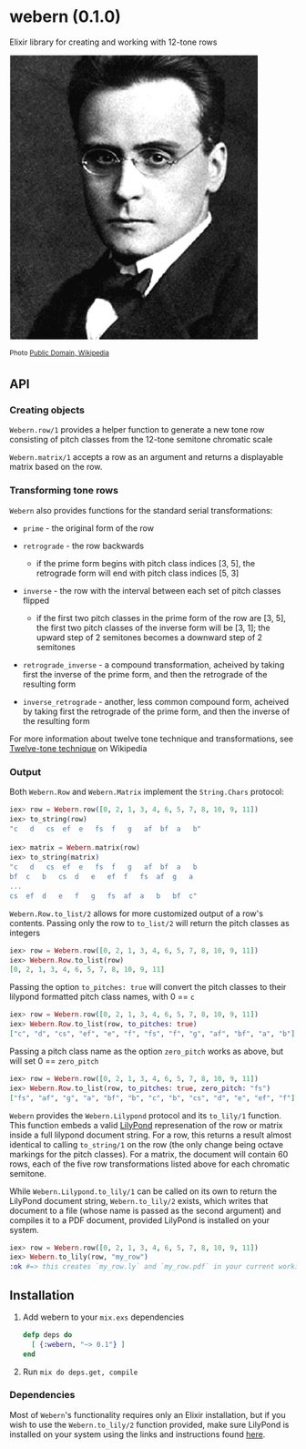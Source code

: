 # webern (0.1.0)

Elixir library for creating and working with 12-tone rows

![](config/Webern.jpg)

<sup>Photo [Public Domain, Wikipedia](https://commons.wikimedia.org/w/index.php?curid=1137036)</sup>

## API

### Creating objects

`Webern.row/1` provides a helper function to generate a new tone row consisting
of pitch classes from the 12-tone semitone chromatic scale

`Webern.matrix/1` accepts a row as an argument and returns a displayable matrix
based on the row.

### Transforming tone rows

`Webern` also provides functions for the standard serial transformations:

* `prime` - the original form of the row

* `retrograde` - the row backwards

  * if the prime form begins with pitch class indices [3, 5], the retrograde
    form will end with pitch class indices [5, 3]

* `inverse` - the row with the interval between each set of pitch classes
  flipped

  * if the first two pitch classes in the prime form of the row are [3, 5],
    the first two pitch classes of the inverse form will be [3, 1];
    the upward step of 2 semitones becomes a downward step of 2 semitones

* `retrograde_inverse` - a compound transformation, acheived by taking first
  the inverse of the prime form, and then the retrograde of the resulting
  form

* `inverse_retrograde` - another, less common compound form, acheived by
  taking first the retrograde of the prime form, and then the inverse of
  the resulting form

For more information about twelve tone technique and transformations, see
[Twelve-tone technique](https://en.wikipedia.org/wiki/Twelve-tone_technique)
on Wikipedia

### Output

Both `Webern.Row` and `Webern.Matrix` implement the `String.Chars` protocol:

  ```elixir
  iex> row = Webern.row([0, 2, 1, 3, 4, 6, 5, 7, 8, 10, 9, 11])
  iex> to_string(row)
  "c   d   cs  ef  e   fs  f   g   af  bf  a   b"

  iex> matrix = Webern.matrix(row)
  iex> to_string(matrix)
  "c   d   cs  ef  e   fs  f   g   af  bf  a   b
  bf  c   b   cs  d   e   ef  f   fs  af  g   a
  ...
  cs  ef  d   e   f   g   fs  af  a   b   bf  c"

  ```

`Webern.Row.to_list/2` allows for more customized output of a row's contents.
Passing only the row to `to_list/2` will return the pitch classes as integers

  ```elixir
  iex> row = Webern.row([0, 2, 1, 3, 4, 6, 5, 7, 8, 10, 9, 11])
  iex> Webern.Row.to_list(row)
  [0, 2, 1, 3, 4, 6, 5, 7, 8, 10, 9, 11]
  ```

Passing the option `to_pitches: true` will convert the pitch classes to their
lilypond formatted pitch class names, with 0 == `c`

  ```elixir
  iex> row = Webern.row([0, 2, 1, 3, 4, 6, 5, 7, 8, 10, 9, 11])
  iex> Webern.Row.to_list(row, to_pitches: true)
  ["c", "d", "cs", "ef", "e", "f", "fs", "f", "g", "af", "bf", "a", "b"]
  ```

Passing a pitch class name as the option `zero_pitch` works as above, but will
set 0 == `zero_pitch`

  ```elixir
  iex> row = Webern.row([0, 2, 1, 3, 4, 6, 5, 7, 8, 10, 9, 11])
  iex> Webern.Row.to_list(row, to_pitches: true, zero_pitch: "fs")
  ["fs", "af", "g", "a", "bf", "b", "c", "b", "cs", "d", "e", "ef", "f"]
  ```

`Webern` provides the `Webern.Lilypond` protocol and its `to_lily/1` function.
This function embeds a valid [LilyPond](http://www.lilypond.org) represenation of the row or matrix inside
a full lilypond document string. For a row, this returns a result almost identical
to calling `to_string/1` on the row (the only change being octave markings for
the pitch classes). For a matrix, the document will contain 60 rows, each of the
five row transformations listed above for each chromatic semitone.

While `Webern.Lilypond.to_lily/1` can be called on its own to return the LilyPond
document string, `Webern.to_lily/2` exists, which writes that document to a file
(whose name is passed as the second argument) and compiles it to a PDF document,
provided LilyPond is installed on your system.

  ```elixir
  iex> row = Webern.row([0, 2, 1, 3, 4, 6, 5, 7, 8, 10, 9, 11])
  iex> Webern.to_lily(row, "my_row")
  :ok #=> this creates `my_row.ly` and `my_row.pdf` in your current working directory
  ```

## Installation

1. Add webern to your `mix.exs` dependencies

    ```elixir
    defp deps do
      [ {:webern, "~> 0.1"} ]
    end
    ```

2. Run `mix do deps.get, compile`

### Dependencies

Most of `Webern`'s functionality requires only an Elixir installation, but if
you wish to use the `Webern.to_lily/2` function provided, make sure LilyPond
is installed on your system using the links and instructions found
[here](http://lilypond.org/download.html).
